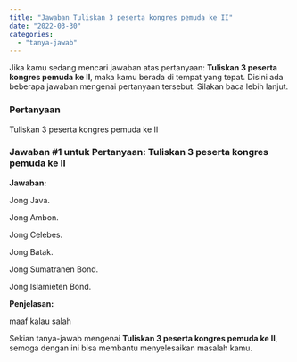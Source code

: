 ```yaml
---
title: "Jawaban Tuliskan 3 peserta kongres pemuda ke II"
date: "2022-03-30"
categories: 
  - "tanya-jawab"
---
```


Jika kamu sedang mencari jawaban atas pertanyaan: **Tuliskan 3 peserta kongres pemuda ke II**, maka kamu berada di tempat yang tepat. Disini ada beberapa jawaban mengenai pertanyaan tersebut. Silakan baca lebih lanjut.

### Pertanyaan

Tuliskan 3 peserta kongres pemuda ke II

### Jawaban #1 untuk Pertanyaan: Tuliskan 3 peserta kongres pemuda ke II

**Jawaban:**

Jong Java.

Jong Ambon.

Jong Celebes.

Jong Batak.

Jong Sumatranen Bond.

Jong Islamieten Bond.

**Penjelasan:**

maaf kalau salah

Sekian tanya-jawab mengenai **Tuliskan 3 peserta kongres pemuda ke II**, semoga dengan ini bisa membantu menyelesaikan masalah kamu.
